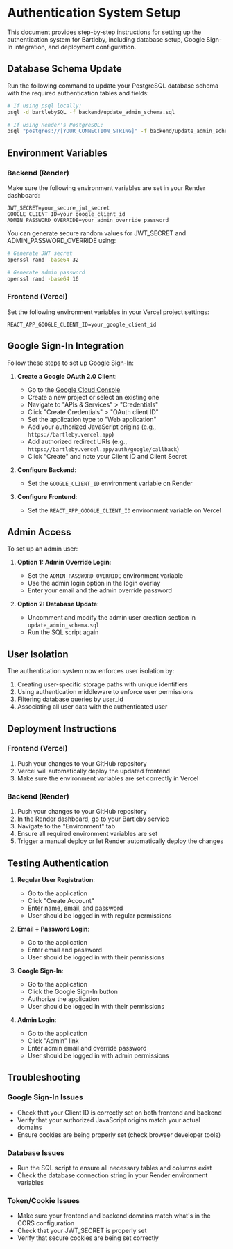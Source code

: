 # Authentication System Setup

This document provides step-by-step instructions for setting up the authentication system for Bartleby, including database setup, Google Sign-In integration, and deployment configuration.

## Database Schema Update

Run the following command to update your PostgreSQL database schema with the required authentication tables and fields:

```bash
# If using psql locally:
psql -d bartlebySQL -f backend/update_admin_schema.sql

# If using Render's PostgreSQL:
psql "postgres://[YOUR_CONNECTION_STRING]" -f backend/update_admin_schema.sql
```

## Environment Variables 

### Backend (Render)

Make sure the following environment variables are set in your Render dashboard:

```
JWT_SECRET=your_secure_jwt_secret
GOOGLE_CLIENT_ID=your_google_client_id
ADMIN_PASSWORD_OVERRIDE=your_admin_override_password
```

You can generate secure random values for JWT_SECRET and ADMIN_PASSWORD_OVERRIDE using:

```bash
# Generate JWT secret
openssl rand -base64 32

# Generate admin password
openssl rand -base64 16
```

### Frontend (Vercel)

Set the following environment variables in your Vercel project settings:

```
REACT_APP_GOOGLE_CLIENT_ID=your_google_client_id
```

## Google Sign-In Integration

Follow these steps to set up Google Sign-In:

1. **Create a Google OAuth 2.0 Client**:
   - Go to the [Google Cloud Console](https://console.cloud.google.com/)
   - Create a new project or select an existing one
   - Navigate to "APIs & Services" > "Credentials"
   - Click "Create Credentials" > "OAuth client ID"
   - Set the application type to "Web application"
   - Add your authorized JavaScript origins (e.g., `https://bartleby.vercel.app`)
   - Add authorized redirect URIs (e.g., `https://bartleby.vercel.app/auth/google/callback`)
   - Click "Create" and note your Client ID and Client Secret

2. **Configure Backend**:
   - Set the `GOOGLE_CLIENT_ID` environment variable on Render

3. **Configure Frontend**:
   - Set the `REACT_APP_GOOGLE_CLIENT_ID` environment variable on Vercel

## Admin Access

To set up an admin user:

1. **Option 1: Admin Override Login**:
   - Set the `ADMIN_PASSWORD_OVERRIDE` environment variable
   - Use the admin login option in the login overlay
   - Enter your email and the admin override password

2. **Option 2: Database Update**:
   - Uncomment and modify the admin user creation section in `update_admin_schema.sql`
   - Run the SQL script again

## User Isolation

The authentication system now enforces user isolation by:

1. Creating user-specific storage paths with unique identifiers
2. Using authentication middleware to enforce user permissions
3. Filtering database queries by user_id
4. Associating all user data with the authenticated user

## Deployment Instructions

### Frontend (Vercel)

1. Push your changes to your GitHub repository
2. Vercel will automatically deploy the updated frontend
3. Make sure the environment variables are set correctly in Vercel

### Backend (Render)

1. Push your changes to your GitHub repository
2. In the Render dashboard, go to your Bartleby service
3. Navigate to the "Environment" tab
4. Ensure all required environment variables are set
5. Trigger a manual deploy or let Render automatically deploy the changes

## Testing Authentication

1. **Regular User Registration**:
   - Go to the application
   - Click "Create Account"
   - Enter name, email, and password
   - User should be logged in with regular permissions

2. **Email + Password Login**:
   - Go to the application
   - Enter email and password
   - User should be logged in with their permissions

3. **Google Sign-In**:
   - Go to the application
   - Click the Google Sign-In button
   - Authorize the application
   - User should be logged in with their permissions

4. **Admin Login**:
   - Go to the application
   - Click "Admin" link
   - Enter admin email and override password
   - User should be logged in with admin permissions

## Troubleshooting

### Google Sign-In Issues

- Check that your Client ID is correctly set on both frontend and backend
- Verify that your authorized JavaScript origins match your actual domains
- Ensure cookies are being properly set (check browser developer tools)

### Database Issues

- Run the SQL script to ensure all necessary tables and columns exist
- Check the database connection string in your Render environment variables

### Token/Cookie Issues

- Make sure your frontend and backend domains match what's in the CORS configuration
- Check that your JWT_SECRET is properly set
- Verify that secure cookies are being set correctly
